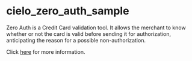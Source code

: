 # cielo_zero_auth_sample

Zero Auth is a Credit Card validation tool. It allows the merchant to know whether or not the card is valid before sending it for authorization, anticipating the reason for a possible non-authorization.

Click [here](https://developercielo.github.io/en/manual/cielo-ecommerce#zero-auth) for more information.